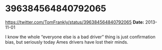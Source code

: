 # 396384564840792065
https://twitter.com/TomFrankly/status/396384564840792065
**Date:** 2013-11-01

I know the whole “everyone else is a bad driver” thing is just confirmation bias, but seriously today Ames drivers have lost their minds.

